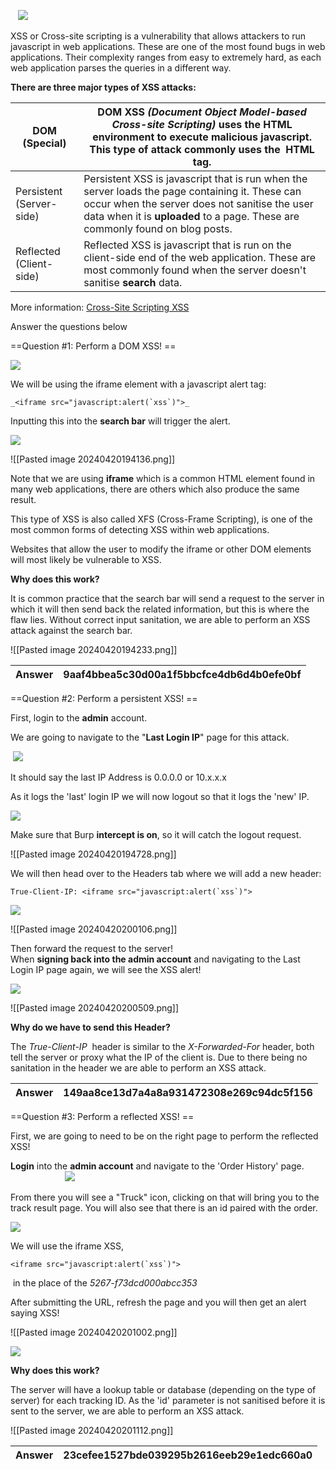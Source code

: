   ![](https://i.imgur.com/qBdgNKC.png)  

XSS or Cross-site scripting is a vulnerability that allows attackers to run javascript in web applications. These are one of the most found bugs in web applications. Their complexity ranges from easy to extremely hard, as each web application parses the queries in a different way. 

**There are three major types of XSS attacks:**

| DOM (Special)            | DOM XSS _(Document Object Model-based Cross-site Scripting)_ uses the HTML environment to execute malicious javascript. This type of attack commonly uses the _<script></script>_ HTML tag.                                       |
| ------------------------ | --------------------------------------------------------------------------------------------------------------------------------------------------------------------------------------------------------------------------------- |
| Persistent (Server-side) | Persistent XSS is javascript that is run when the server loads the page containing it. These can occur when the server does not sanitise the user data when it is **uploaded** to a page. These are commonly found on blog posts. |
| Reflected (Client-side)  | Reflected XSS is javascript that is run on the client-side end of the web application. These are most commonly found when the server doesn't sanitise **search** data.                                                            |

More information: [Cross-Site Scripting XSS](https://owasp.org/www-project-top-ten/OWASP_Top_Ten_2017/Top_10-2017_A7-Cross-Site_Scripting_(XSS))

Answer the questions below

==Question #1: Perform a DOM XSS!  ==

![](https://i.imgur.com/AMz9jps.png)

We will be using the iframe element with a javascript alert tag: 

```
_<iframe src="javascript:alert(`xss`)">_
```

Inputting this into the **search bar** will trigger the alert.


![](https://i.imgur.com/rKEx3aR.png)


![[Pasted image 20240420194136.png]]


Note that we are using **iframe** which is a common HTML element found in many web applications, there are others which also produce the same result. 

This type of XSS is also called XFS (Cross-Frame Scripting), is one of the most common forms of detecting XSS within web applications.

Websites that allow the user to modify the iframe or other DOM elements will most likely be vulnerable to XSS.   

**Why does this work?**

It is common practice that the search bar will send a request to the server in which it will then send back the related information, but this is where the flaw lies. Without correct input sanitation, we are able to perform an XSS attack against the search bar. 

![[Pasted image 20240420194233.png]]

| Answer | 9aaf4bbea5c30d00a1f5bbcfce4db6d4b0efe0bf |
| ------ | ---------------------------------------- |

==Question #2: Perform a persistent XSS!  ==

First, login to the **admin** account.

We are going to navigate to the "**Last Login IP**" page for this attack.  

 ![](https://i.imgur.com/YTIzhh0.png)

It should say the last IP Address is 0.0.0.0 or 10.x.x.x 

As it logs the 'last' login IP we will now logout so that it logs the 'new' IP.

![](https://i.imgur.com/4XHHSof.png)

Make sure that Burp **intercept is on**, so it will catch the logout request.

![[Pasted image 20240420194728.png]]


We will then head over to the Headers tab where we will add a new header:


```
True-Client-IP: <iframe src="javascript:alert(`xss`)">
```


![](https://i.imgur.com/VLd2Fga.png)


![[Pasted image 20240420200106.png]]


Then forward the request to the server!  
When **signing back into the admin account** and navigating to the Last Login IP page again, we will see the XSS alert!

![](https://i.imgur.com/rKEx3aR.png)


![[Pasted image 20240420200509.png]]



**Why do we have to send this Header?**

The _True-Client-IP_  header is similar to the _X-Forwarded-For_ header, both tell the server or proxy what the IP of the client is. Due to there being no sanitation in the header we are able to perform an XSS attack. 

| Answer | 149aa8ce13d7a4a8a931472308e269c94dc5f156 |
| ------ | ---------------------------------------- |

==Question #3: Perform a reflected XSS!  ==

First, we are going to need to be on the right page to perform the reflected XSS!

**Login** into the **admin account** and navigate to the 'Order History' page. 
                            ![](https://i.imgur.com/hBy4O1L.png)  

From there you will see a "Truck" icon, clicking on that will bring you to the track result page. You will also see that there is an id paired with the order.   

![](https://i.imgur.com/kQdIKyL.png)

We will use the iframe XSS, 

```
<iframe src="javascript:alert(`xss`)">
```

 in the place of the _5267-f73dcd000abcc353_

After submitting the URL, refresh the page and you will then get an alert saying XSS!

![[Pasted image 20240420201002.png]]


![](https://i.imgur.com/rKEx3aR.png)

**Why does this work?**

The server will have a lookup table or database (depending on the type of server) for each tracking ID. As the 'id' parameter is not sanitised before it is sent to the server, we are able to perform an XSS attack.

![[Pasted image 20240420201112.png]]

| Answer | 23cefee1527bde039295b2616eeb29e1edc660a0 |
| ------ | ---------------------------------------- |
